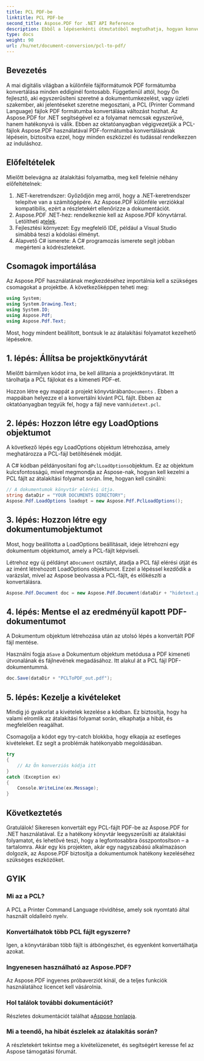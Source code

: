 ```yaml
---
title: PCL PDF-be
linktitle: PCL PDF-be
second_title: Aspose.PDF for .NET API Reference
description: Ebből a lépésenkénti útmutatóból megtudhatja, hogyan konvertálhat PCL fájlokat PDF formátumba az Aspose.PDF for .NET használatával. Tökéletes fejlesztőknek és vállalkozásoknak egyaránt.
type: docs
weight: 90
url: /hu/net/document-conversion/pcl-to-pdf/
---
```

## Bevezetés

A mai digitális világban a különféle fájlformátumok PDF formátumba konvertálása minden eddiginél fontosabb. Függetlenül attól, hogy Ön fejlesztő, aki egyszerűsíteni szeretné a dokumentumkezelést, vagy üzleti szakember, aki jelentéseket szeretne megosztani, a PCL (Printer Command Language) fájlok PDF formátumba konvertálása változást hozhat. Az Aspose.PDF for .NET segítségével ez a folyamat nemcsak egyszerűvé, hanem hatékonyvá is válik. Ebben az oktatóanyagban végigvezetjük a PCL-fájlok Aspose.PDF használatával PDF-formátumba konvertálásának lépésein, biztosítva ezzel, hogy minden eszközzel és tudással rendelkezzen az induláshoz.

## Előfeltételek

Mielőtt belevágna az átalakítási folyamatba, meg kell felelnie néhány előfeltételnek:

1. .NET-keretrendszer: Győződjön meg arról, hogy a .NET-keretrendszer telepítve van a számítógépére. Az Aspose.PDF különféle verziókkal kompatibilis, ezért a részletekért ellenőrizze a dokumentációt.
2.  Aspose.PDF .NET-hez: rendelkeznie kell az Aspose.PDF könyvtárral. Letöltheti a[telek](https://releases.aspose.com/pdf/net/).
3. Fejlesztési környezet: Egy megfelelő IDE, például a Visual Studio simábbá teszi a kódolási élményt.
4. Alapvető C# ismerete: A C# programozás ismerete segít jobban megérteni a kódrészleteket.

## Csomagok importálása

Az Aspose.PDF használatának megkezdéséhez importálnia kell a szükséges csomagokat a projektbe. A következőképpen teheti meg:

```csharp
using System;
using System.Drawing.Text;
using System.IO;
using Aspose.Pdf;
using Aspose.Pdf.Text;
```

Most, hogy mindent beállított, bontsuk le az átalakítási folyamatot kezelhető lépésekre.

## 1. lépés: Állítsa be projektkönyvtárát

Mielőtt bármilyen kódot írna, be kell állítania a projektkönyvtárat. Itt tárolhatja a PCL fájlokat és a kimeneti PDF-et.

 Hozzon létre egy mappát a projekt könyvtárában`Documents` . Ebben a mappában helyezze el a konvertálni kívánt PCL fájlt. Ebben az oktatóanyagban tegyük fel, hogy a fájl neve van`hidetext.pcl`.

## 2. lépés: Hozzon létre egy LoadOptions objektumot

A következő lépés egy LoadOptions objektum létrehozása, amely meghatározza a PCL-fájl betöltésének módját.

 A C# kódban példányosítani fog a`PclLoadOptions`objektum. Ez az objektum kulcsfontosságú, mivel megmondja az Aspose-nak, hogyan kell kezelni a PCL fájlt az átalakítási folyamat során. Íme, hogyan kell csinálni:

```csharp
// A dokumentumok könyvtár elérési útja.
string dataDir = "YOUR DOCUMENTS DIRECTORY";
Aspose.Pdf.LoadOptions loadopt = new Aspose.Pdf.PclLoadOptions();
```

## 3. lépés: Hozzon létre egy dokumentumobjektumot

Most, hogy beállította a LoadOptions beállításait, ideje létrehozni egy dokumentum objektumot, amely a PCL-fájlt képviseli.

 Létrehoz egy új példányt a`Document` osztályt, átadja a PCL fájl elérési útját és az imént létrehozott LoadOptions objektumot. Ezzel a lépéssel kezdődik a varázslat, mivel az Aspose beolvassa a PCL-fájlt, és előkészíti a konvertálásra.

```csharp
Aspose.Pdf.Document doc = new Aspose.Pdf.Document(dataDir + "hidetext.pcl", loadopt);
```

## 4. lépés: Mentse el az eredményül kapott PDF-dokumentumot

A Dokumentum objektum létrehozása után az utolsó lépés a konvertált PDF fájl mentése.

 Használni fogja a`Save` a Dokumentum objektum metódusa a PDF kimeneti útvonalának és fájlnevének megadásához. Itt alakul át a PCL fájl PDF-dokumentummá.

```csharp
doc.Save(dataDir + "PCLToPDF_out.pdf");
```

## 5. lépés: Kezelje a kivételeket

Mindig jó gyakorlat a kivételek kezelése a kódban. Ez biztosítja, hogy ha valami elromlik az átalakítási folyamat során, elkaphatja a hibát, és megfelelően reagálhat.

Csomagolja a kódot egy try-catch blokkba, hogy elkapja az esetleges kivételeket. Ez segít a problémák hatékonyabb megoldásában.

```csharp
try
{
    // Az Ön konverziós kódja itt
}
catch (Exception ex)
{
    Console.WriteLine(ex.Message);
}
```

## Következtetés

Gratulálok! Sikeresen konvertált egy PCL-fájlt PDF-be az Aspose.PDF for .NET használatával. Ez a hatékony könyvtár leegyszerűsíti az átalakítási folyamatot, és lehetővé teszi, hogy a legfontosabbra összpontosítson – a tartalomra. Akár egy kis projekten, akár egy nagyszabású alkalmazáson dolgozik, az Aspose.PDF biztosítja a dokumentumok hatékony kezeléséhez szükséges eszközöket.

## GYIK

### Mi az a PCL?
A PCL a Printer Command Language rövidítése, amely sok nyomtató által használt oldalleíró nyelv.

### Konvertálhatok több PCL fájlt egyszerre?
Igen, a könyvtárában több fájlt is átböngészhet, és egyenként konvertálhatja azokat.

### Ingyenesen használható az Aspose.PDF?
Az Aspose.PDF ingyenes próbaverziót kínál, de a teljes funkciók használatához licencet kell vásárolnia.

### Hol találok további dokumentációt?
 Részletes dokumentációt találhat a[Aspose honlapja](https://reference.aspose.com/pdf/net/).

### Mi a teendő, ha hibát észlelek az átalakítás során?
A részletekért tekintse meg a kivételüzenetet, és segítségért keresse fel az Aspose támogatási fórumát.